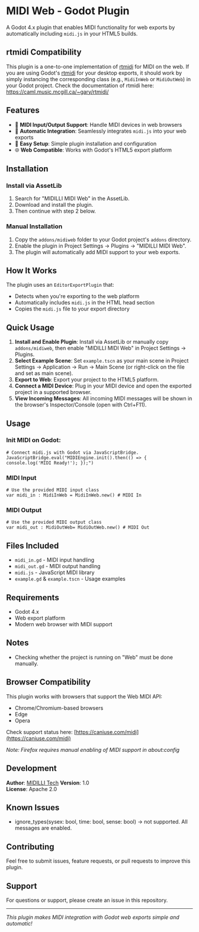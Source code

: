 # MIDI Web - Godot Plugin

A Godot 4.x plugin that enables MIDI functionality for web exports by automatically including `midi.js` in your HTML5 builds.

## rtmidi Compatibility

This plugin is a one-to-one implementation of [rtmidi](https://github.com/thestk/rtmidi) for MIDI on the web.
If you are using Godot's [rtmidi](https://github.com/NullMember/godot-rtmidi) for your desktop exports, it should work by simply instancing the corresponding class (e.g., `MidiInWeb` or `MidiOutWeb`) in your Godot project.
Check the documentation of rtmidi here:  
https://caml.music.mcgill.ca/~gary/rtmidi/

## Features

- 🎹 **MIDI Input/Output Support**: Handle MIDI devices in web browsers
- 🚀 **Automatic Integration**: Seamlessly integrates `midi.js` into your web exports
- 🔧 **Easy Setup**: Simple plugin installation and configuration
- 🌐 **Web Compatible**: Works with Godot's HTML5 export platform

## Installation

### Install via AssetLib

1. Search for "MIDILLI MIDI Web" in the AssetLib.
2. Download and install the plugin.
3. Then continue with step 2 below.

### Manual Installation

1. Copy the `addons/midiweb` folder to your Godot project's `addons` directory.
2. Enable the plugin in Project Settings → Plugins → "MIDILLI MIDI Web".
3. The plugin will automatically add MIDI support to your web exports.

## How It Works

The plugin uses an `EditorExportPlugin` that:
- Detects when you're exporting to the web platform
- Automatically includes `midi.js` in the HTML head section
- Copies the `midi.js` file to your export directory

## Quick Usage

1. **Install and Enable Plugin**: Install via AssetLib or manually copy `addons/midiweb`, then enable "MIDILLI MIDI Web" in Project Settings → Plugins.
2. **Select Example Scene**: Set `example.tscn` as your main scene in Project Settings → Application → Run → Main Scene (or right-click on the file and set as main scene).
3. **Export to Web**: Export your project to the HTML5 platform.
4. **Connect a MIDI Device**: Plug in your MIDI device and open the exported project in a supported browser.
5. **View Incoming Messages**: All incoming MIDI messages will be shown in the browser's Inspector/Console (open with Ctrl+F11).

## Usage

### Init MIDI on Godot:

```gdscript
# Connect midi.js with Godot via JavaScriptBridge.
JavaScriptBridge.eval("MIDIEngine.init().then(() => { console.log('MIDI Ready!'); });")
```

### MIDI Input
```gdscript
# Use the provided MIDI input class
var midi_in : MidiInWeb = MidiInWeb.new() # MIDI In
```

### MIDI Output
```gdscript
# Use the provided MIDI output class
var midi_out : MidiOutWeb= MidiOutWeb.new() # MIDI Out
```

## Files Included

- `midi_in.gd` - MIDI input handling
- `midi_out.gd` - MIDI output handling
- `midi.js` - JavaScript MIDI library
- `example.gd` & `example.tscn` - Usage examples

## Requirements

- Godot 4.x
- Web export platform
- Modern web browser with MIDI support

## Notes

- Checking whether the project is running on "Web" must be done manually.

## Browser Compatibility

This plugin works with browsers that support the Web MIDI API:
- Chrome/Chromium-based browsers
- Edge
- Opera

Check support status here: [https://caniuse.com/midi](https://caniuse.com/midi)

*Note: Firefox requires manual enabling of MIDI support in about:config*

## Development

**Author**: [MIDILLI Tech](https://midilli.tech)
**Version**: 1.0  
**License**: Apache 2.0

## Known Issues

* ignore_types(sysex: bool, time: bool, sense: bool) -> not supported. All messages are enabled.


## Contributing

Feel free to submit issues, feature requests, or pull requests to improve this plugin.

## Support

For questions or support, please create an issue in this repository.

---

*This plugin makes MIDI integration with Godot web exports simple and automatic!*
